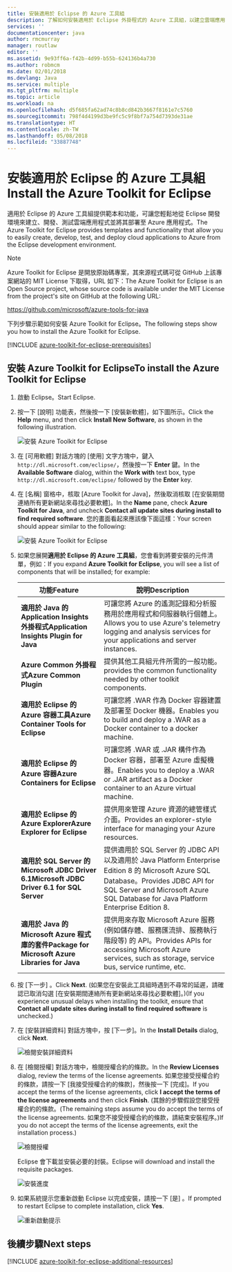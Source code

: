 ```yaml
---
title: 安裝適用於 Eclipse 的 Azure 工具組
description: 了解如何安裝適用於 Eclipse 外掛程式的 Azure 工具組，以建立雲端應用程式並將其部署至 Azure。
services: ''
documentationcenter: java
author: rmcmurray
manager: routlaw
editor: ''
ms.assetid: 9e93ff6a-f42b-4d99-b55b-624136b4a730
ms.author: robmcm
ms.date: 02/01/2018
ms.devlang: Java
ms.service: multiple
ms.tgt_pltfrm: multiple
ms.topic: article
ms.workload: na
ms.openlocfilehash: d5f685fa62ad74c8b8cd842b3667f8161e7c5760
ms.sourcegitcommit: 798f4d4199d3be9fc5c9f8bf7a754d7393de31ae
ms.translationtype: HT
ms.contentlocale: zh-TW
ms.lasthandoff: 05/08/2018
ms.locfileid: "33887748"
---
```

# <a name="install-the-azure-toolkit-for-eclipse"></a><span data-ttu-id="1a5c5-103">安裝適用於 Eclipse 的 Azure 工具組</span><span class="sxs-lookup"><span data-stu-id="1a5c5-103">Install the Azure Toolkit for Eclipse</span></span>

<span data-ttu-id="1a5c5-104">適用於 Eclipse 的 Azure 工具組提供範本和功能，可讓您輕鬆地從 Eclipse 開發環境來建立、開發、測試雲端應用程式並將其部署至 Azure 應用程式。</span><span class="sxs-lookup"><span data-stu-id="1a5c5-104">The Azure Toolkit for Eclipse provides templates and functionality that allow you to easily create, develop, test, and deploy cloud applications to Azure from the Eclipse development environment.</span></span>

> [!NOTE] 
> 
> <span data-ttu-id="1a5c5-105">Azure Toolkit for Eclipse 是開放原始碼專案，其來源程式碼可從 GitHub 上該專案網站的 MIT License 下取得，URL 如下：</span><span class="sxs-lookup"><span data-stu-id="1a5c5-105">The Azure Toolkit for Eclipse is an Open Source project, whose source code is available under the MIT License from the project's site on GitHub at the following URL:</span></span> 
> 
> <https://github.com/microsoft/azure-tools-for-java> 
> 

<span data-ttu-id="1a5c5-106">下列步驟示範如何安裝 Azure Toolkit for Eclipse。</span><span class="sxs-lookup"><span data-stu-id="1a5c5-106">The following steps show you how to install the Azure Toolkit for Eclipse.</span></span>

[!INCLUDE [azure-toolkit-for-eclipse-prerequisites](../includes/azure-toolkit-for-eclipse-prerequisites.md)]

## <a name="to-install-the-azure-toolkit-for-eclipse"></a><span data-ttu-id="1a5c5-107">安裝 Azure Toolkit for Eclipse</span><span class="sxs-lookup"><span data-stu-id="1a5c5-107">To install the Azure Toolkit for Eclipse</span></span>

1. <span data-ttu-id="1a5c5-108">啟動 Eclipse。</span><span class="sxs-lookup"><span data-stu-id="1a5c5-108">Start Eclipse.</span></span>

1. <span data-ttu-id="1a5c5-109">按一下 [說明] 功能表，然後按一下 [安裝新軟體]，如下圖所示。</span><span class="sxs-lookup"><span data-stu-id="1a5c5-109">Click the **Help** menu, and then click **Install New Software**, as shown in the following illustration.</span></span>
   
   ![安裝 Azure Toolkit for Eclipse][01]

1. <span data-ttu-id="1a5c5-111">在 [可用軟體] 對話方塊的 [使用] 文字方塊中，鍵入 `http://dl.microsoft.com/eclipse/`，然後按一下 **Enter** 鍵。</span><span class="sxs-lookup"><span data-stu-id="1a5c5-111">In the **Available Software** dialog, within the **Work with** text box, type `http://dl.microsoft.com/eclipse/` followed by the **Enter** key.</span></span>

1. <span data-ttu-id="1a5c5-112">在 [名稱] 窗格中，核取 [Azure Toolkit for Java]，然後取消核取 [在安裝期間連絡所有更新網站來尋找必要軟體]。</span><span class="sxs-lookup"><span data-stu-id="1a5c5-112">In the **Name** pane, check **Azure Toolkit for Java**, and uncheck **Contact all update sites during install to find required software**.</span></span> <span data-ttu-id="1a5c5-113">您的畫面看起來應該像下面這樣：</span><span class="sxs-lookup"><span data-stu-id="1a5c5-113">Your screen should appear similar to the following:</span></span>
   
   ![安裝 Azure Toolkit for Eclipse][02]

1. <span data-ttu-id="1a5c5-115">如果您展開**適用於 Eclipse 的 Azure 工具組**，您會看到將要安裝的元件清單，例如：</span><span class="sxs-lookup"><span data-stu-id="1a5c5-115">If you expand **Azure Toolkit for Eclipse**, you will see a list of components that will be installed; for example:</span></span>

   | <span data-ttu-id="1a5c5-116">功能</span><span class="sxs-lookup"><span data-stu-id="1a5c5-116">Feature</span></span> | <span data-ttu-id="1a5c5-117">說明</span><span class="sxs-lookup"><span data-stu-id="1a5c5-117">Description</span></span> | 
   |---|---| 
   | <span data-ttu-id="1a5c5-118">**適用於 Java 的 Application Insights 外掛程式**</span><span class="sxs-lookup"><span data-stu-id="1a5c5-118">**Application Insights Plugin for Java**</span></span> | <span data-ttu-id="1a5c5-119">可讓您將 Azure 的遙測記錄和分析服務用於應用程式和伺服器執行個體上。</span><span class="sxs-lookup"><span data-stu-id="1a5c5-119">Allows you to use Azure's telemetry logging and analysis services for your applications and server instances.</span></span> | 
   | <span data-ttu-id="1a5c5-120">**Azure Common 外掛程式**</span><span class="sxs-lookup"><span data-stu-id="1a5c5-120">**Azure Common Plugin**</span></span> | <span data-ttu-id="1a5c5-121">提供其他工具組元件所需的一般功能。</span><span class="sxs-lookup"><span data-stu-id="1a5c5-121">provides the common functionality needed by other toolkit components.</span></span> | 
   | <span data-ttu-id="1a5c5-122">**適用於 Eclipse 的 Azure 容器工具**</span><span class="sxs-lookup"><span data-stu-id="1a5c5-122">**Azure Container Tools for Eclipse**</span></span> | <span data-ttu-id="1a5c5-123">可讓您將 .WAR 作為 Docker 容器建置及部署至 Docker 機器。</span><span class="sxs-lookup"><span data-stu-id="1a5c5-123">Enables you to build and deploy a .WAR as a Docker container to a docker machine.</span></span> | 
   | <span data-ttu-id="1a5c5-124">**適用於 Eclipse 的 Azure 容器**</span><span class="sxs-lookup"><span data-stu-id="1a5c5-124">**Azure Containers for Eclipse**</span></span> | <span data-ttu-id="1a5c5-125">可讓您將 .WAR 或 .JAR 構件作為 Docker 容器，部署至 Azure 虛擬機器。</span><span class="sxs-lookup"><span data-stu-id="1a5c5-125">Enables you to deploy a .WAR or .JAR artifact as a Docker container to an Azure virtual machine.</span></span> | 
   | <span data-ttu-id="1a5c5-126">**適用於 Eclipse 的 Azure Explorer**</span><span class="sxs-lookup"><span data-stu-id="1a5c5-126">**Azure Explorer for Eclipse**</span></span> | <span data-ttu-id="1a5c5-127">提供用來管理 Azure 資源的總管樣式介面。</span><span class="sxs-lookup"><span data-stu-id="1a5c5-127">Provides an explorer-style interface for managing your Azure resources.</span></span> | 
   | <span data-ttu-id="1a5c5-128">**適用於 SQL Server 的 Microsoft JDBC Driver 6.1**</span><span class="sxs-lookup"><span data-stu-id="1a5c5-128">**Microsoft JDBC Driver 6.1 for SQL Server**</span></span> | <span data-ttu-id="1a5c5-129">提供適用於 SQL Server 的 JDBC API 以及適用於 Java Platform Enterprise Edition 8 的 Microsoft Azure SQL Database。</span><span class="sxs-lookup"><span data-stu-id="1a5c5-129">Provides JDBC API for SQL Server and Microsoft Azure SQL Database for Java Platform Enterprise Edition 8.</span></span> | 
   | <span data-ttu-id="1a5c5-130">**適用於 Java 的 Microsoft Azure 程式庫的套件**</span><span class="sxs-lookup"><span data-stu-id="1a5c5-130">**Package for Microsoft Azure Libraries for Java**</span></span> | <span data-ttu-id="1a5c5-131">提供用來存取 Microsoft Azure 服務 (例如儲存體、服務匯流排、服務執行階段等) 的 API。</span><span class="sxs-lookup"><span data-stu-id="1a5c5-131">Provides APIs for accessing Microsoft Azure services, such as storage, service bus, service runtime, etc.</span></span> | 

1. <span data-ttu-id="1a5c5-132">按 [下一步] 。</span><span class="sxs-lookup"><span data-stu-id="1a5c5-132">Click **Next**.</span></span> <span data-ttu-id="1a5c5-133">(如果您在安裝此工具組時遇到不尋常的延遲，請確認已取消勾選 [在安裝期間連絡所有更新網站來尋找必要軟體]。)</span><span class="sxs-lookup"><span data-stu-id="1a5c5-133">(If you experience unusual delays when installing the toolkit, ensure that **Contact all update sites during install to find required software** is unchecked.)</span></span>

1. <span data-ttu-id="1a5c5-134">在 [安裝詳細資料] 對話方塊中，按 [下一步]。</span><span class="sxs-lookup"><span data-stu-id="1a5c5-134">In the **Install Details** dialog, click **Next**.</span></span>
   
   ![檢閱安裝詳細資料][03]

1. <span data-ttu-id="1a5c5-136">在 [檢閱授權] 對話方塊中，檢閱授權合約的條款。</span><span class="sxs-lookup"><span data-stu-id="1a5c5-136">In the **Review Licenses** dialog, review the terms of the license agreements.</span></span> <span data-ttu-id="1a5c5-137">如果您接受授權合約的條款，請按一下 [我接受授權合約的條款]，然後按一下 [完成]。</span><span class="sxs-lookup"><span data-stu-id="1a5c5-137">If you accept the terms of the license agreements, click **I accept the terms of the license agreements** and then click **Finish**.</span></span> <span data-ttu-id="1a5c5-138">(其餘的步驟假設您接受授權合約的條款。</span><span class="sxs-lookup"><span data-stu-id="1a5c5-138">(The remaining steps assume you do accept the terms of the license agreements.</span></span> <span data-ttu-id="1a5c5-139">如果您不接受授權合約的條款，請結束安裝程序。)</span><span class="sxs-lookup"><span data-stu-id="1a5c5-139">If you do not accept the terms of the license agreements, exit the installation process.)</span></span>
   
   ![檢閱授權][04]
   
   <span data-ttu-id="1a5c5-141">Eclipse 會下載並安裝必要的封裝。</span><span class="sxs-lookup"><span data-stu-id="1a5c5-141">Eclipse will download and install the requisite packages.</span></span>
   
   ![安裝進度][05]

1. <span data-ttu-id="1a5c5-143">如果系統提示您重新啟動 Eclipse 以完成安裝，請按一下 [是] 。</span><span class="sxs-lookup"><span data-stu-id="1a5c5-143">If prompted to restart Eclipse to complete installation, click **Yes**.</span></span>
   
   ![重新啟動提示][06]

## <a name="next-steps"></a><span data-ttu-id="1a5c5-145">後續步驟</span><span class="sxs-lookup"><span data-stu-id="1a5c5-145">Next steps</span></span>

[!INCLUDE [azure-toolkit-for-eclipse-additional-resources](../includes/azure-toolkit-for-eclipse-additional-resources.md)]

<!-- URL List -->

<!-- Legacy MSDN URL = https://msdn.microsoft.com/library/azure/hh690946.aspx -->

<!-- IMG List -->

[01]: media/azure-toolkit-for-eclipse-installation/eclipse-installation-01.png
[02]: media/azure-toolkit-for-eclipse-installation/eclipse-installation-02.png
[03]: media/azure-toolkit-for-eclipse-installation/eclipse-installation-03.png
[04]: media/azure-toolkit-for-eclipse-installation/eclipse-installation-04.png
[05]: media/azure-toolkit-for-eclipse-installation/eclipse-installation-05.png
[06]: media/azure-toolkit-for-eclipse-installation/eclipse-installation-06.png

